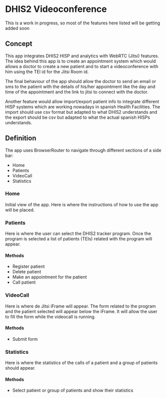 # DHIS2 Videoconference

This is a work in progress, so most of the features here listed will be getting added soon

## Concept

This app integrates DHIS2 HISP and analytics with WebRTC (Jitsi) features.
The idea behind this app is to create an appointment system which would
allows a doctor to create a new patient and to start a videoconference with him using the TEI id for the Jitsi Room id.

The final behaviour of the app should allow the doctor to send an email or sms
to the patient with the details of his/her appointment like the day and time
of the appointment and the link to jitsi to connect with the doctor.

Another feature would allow import/export patient info to integrate different HISP systems which are working nowadays in spanish Health Facilities. The import should use csv format but adapted to what DHIS2 understands and the export should be csv but adapted to what the actual spanish HISPs understands.

## Definition

The app uses BrowserRouter to navigate through different sections of a side bar:

- Home
- Patients
- VideoCall
- Statistics

### Home

Initial view of the app. Here is where the instructions of how to use the app will be placed.

### Patients

Here is where the user can select the DHIS2 tracker program. Once the program is selected a list of patients (TEIs) related with the program will appear.

#### Methods

- Register patient
- Delete patient
- Make an appointment for the patient
- Call patient

### VideoCall

Here is where de Jitsi iFrame will appear. The form related to the program and the patient selected will appear below the iFrame. It will allow the user to fill the form while the videocall is running.

#### Methods

- Submit form

### Statistics

Here is where the statistics of the calls of a patient and a group of patients should appear.

#### Methods

- Select patient or group of patients and show their statistics
